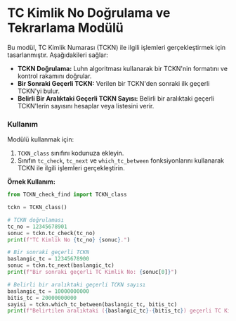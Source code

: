 # TC Kimlik No Doğrulama ve Tekrarlama Modülü

Bu modül, TC Kimlik Numarası (TCKN) ile ilgili işlemleri gerçekleştirmek için tasarlanmıştır. Aşağıdakileri sağlar:

* **TCKN Doğrulama:** Luhn algoritması kullanarak bir TCKN'nin formatını ve kontrol rakamını doğrular.
* **Bir Sonraki Geçerli TCKN:** Verilen bir TCKN'den sonraki ilk geçerli TCKN'yi bulur.
* **Belirli Bir Aralıktaki Geçerli TCKN Sayısı:** Belirli bir aralıktaki geçerli TCKN'lerin sayısını hesaplar veya listesini verir.

### Kullanım

Modülü kullanmak için:

1. `TCKN_class` sınıfını kodunuza ekleyin.
2. Sınıfın `tc_check`, `tc_next` ve `which_tc_between` fonksiyonlarını kullanarak TCKN ile ilgili işlemleri gerçekleştirin.

**Örnek Kullanım:**

```python
from TCKN_check_find import TCKN_class

tckn = TCKN_class()

# TCKN doğrulaması
tc_no = 12345678901
sonuc = tckn.tc_check(tc_no)
print(f"TC Kimlik No {tc_no} {sonuc}.")

# Bir sonraki geçerli TCKN
baslangic_tc = 12345678900
sonuc = tckn.tc_next(baslangic_tc)
print(f"Bir sonraki geçerli TC Kimlik No: {sonuc[0]}")

# Belirli bir aralıktaki geçerli TCKN sayısı
baslangic_tc = 10000000000
bitis_tc = 20000000000
sayisi = tckn.which_tc_between(baslangic_tc, bitis_tc)
print(f"Belirtilen aralıktaki ({baslangic_tc}-{bitis_tc}) geçerli TC Kimlik Numarası sayısı: {sayisi}")
